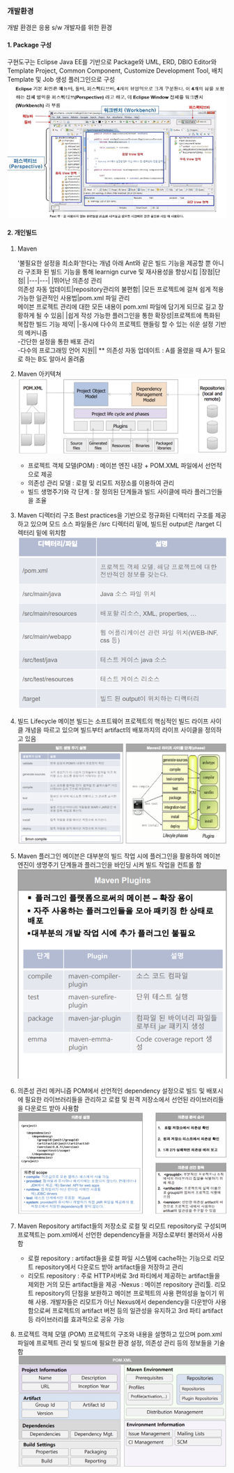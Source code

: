 ### 개발환경
개발 환경은 응용 s/w 개발자를 위한 환경

#### 1. Package 구성
구현도구는 Eclipse Java EE를 기반으로 Package와 UML, ERD, DBIO Editor와 Template Project, Common Component, Customize Development Tool, 배치 Template 및 Job 생성 플러그인으로 구성
![Alt text](./image/image2.png)

#### 2. 개인빌드
1. Maven
    
    '불필요한 설정을 최소화'한다는 개념 아래 Ant와 같은 빌드 기능을 제공할 뿐 아니라 구조화 된 빌드 기능을 통해 learnign curve 및 재사용성을 향상시킴
    |장점|단점|
    |---|---|
    |뛰어난 의존성 관리<br>의존성 자동 업데이트|repository관리의 불편함|
    |모든 프로젝트에 걸쳐 쉽게 적용 가능한 일관적인 사용법|pom.xml 파일 관리<br>메이븐 프로젝트 관리에 대한 모든 내용이 pom.xml 파일에 담기게 되므로 길고 장황하게 될 수 있음|
    |쉽게 작성 가능한 플러그인을 통한 확장성|프로젝트에 특화된 복잡한 빌드 기능 제약|
    |-동시에 다수의 프로젝트 핸들링 할 수 있는 쉬운 설정 기반의 메커니즘<br>-간단한 설정을 통한 배포 관리<br>-다수의 프로그래밍 언어 지원||
    ** 의존성 자동 업데이트 : A를 올렸을 때 A가 필요로 하는 B도 알아서 올려줌

2. Maven 아키텍쳐
![Alt text](./image/image3.png)
    - 프로젝트 객체 모델(POM) : 메이븐 엔진 내장 + POM.XML 파일에서 선언적으로 제공
    - 의존성 관리 모델 : 로컬 및 리모트 저장소를 이용하여 관리
    - 빌드 생명주기와 각 단계 : 잘 정의된 단계들과 빌드 사이클에 따라 플러그인들을 조율

3. Maven 디렉터리 구조
Best practices을 기반으로 정규화된 디렉터리 구조를 제공하고 있으며 모드 소스 파일들은 /src 디렉터리 밑에, 빌드된 output은 /target 디렉터리 밑에 위치함
![Alt text](./image/image4.png)

4. 빌드 Lifecycle
메이븐 빌드는 소프트웨어 프로젝트의 핵심적인 빌드 라이프 사이클 개념을 따르고 있으며 빌드부터 artifact의 배포까지의 라이프 사이클을 정의하고 있음
![Alt text](./image/image5.png)

5. Maven 플러그인
메이븐은 대부분의 빌드 작업 시에 플러그인을 활용하여 메이븐 엔진이 생명주기 단계들과 플러그인을 바인딩 시켜 빌드 작업을 컨트롤 함
![Alt text](./image/image6.png)

6. 의존성 관리 메커니즘
POM에서 선언적인 dependency 설정으로 빌드 및 배포시에 필요한 라이브러리들을 관리하고 로컬 및 원격 저장소에서 선언된 라이브러리들을 다운로드 받아 사용함
![Alt text](./image/image7.png)

7. Maven Repository
artifact들의 저장소로 로컬 및 리모트 repository로 구성되며 프로젝트는 pom.xml에서 선언한 dependency들을 저장소로부터 불러와서 사용함

    - 로컬 repository : artifact들을 로컬 파일 시스템에 cache하는 기능으로 리모트 repository에서 다운로드 받아 artifact들을 저장하고 관리
    - 리모트 repository : 주로 HTTP서버로 3rd 파티에서 제공하는 artifact들을 제외한 거의 모든 artifact들을 제공
    -Nexus : 메이븐 repository 관리툴. 리모트 repository의 단점을 보완하고 메이븐 프로젝트의 사용 편의성을 높이기 위해 사용. 개발자들은 리모트가 아닌 Nexus에서 dependency을 다운받아 사용함으로써 프로젝트의 artifact 버전 등의 일관성을 유지하고 3rd 파티 artifact 등 라이브러리를 효과적으로 공유 가능

8. 프로젝트 객체 모델 (POM)
프로젝트의 구조와 내용을 설명하고 있으며 pom.xml 파일에 프로젝트 관리 및 빌드에 필요한 환경 설정, 의존성 관리 등의 정보들을 기술함
![Alt text](./image/image8.png)